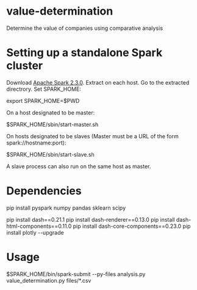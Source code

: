 # value-determination
Determine the value of companies using comparative analysis
# Setting up a standalone Spark cluster
Download [Apache Spark 2.3.0](https://spark.apache.org/downloads.html).
Extract on each host. Go to the extracted directrory.
Set SPARK\_HOME:

export SPARK_HOME=$PWD

On a host designated to be master:

$SPARK_HOME/sbin/start-master.sh

On hosts designated to be slaves
(Master must be a URL of the form spark://hostname:port):

$SPARK_HOME/sbin/start-slave.sh <master>

A slave process can also run on the same host as master.
# Dependencies

pip install pyspark numpy pandas sklearn scipy

pip install dash==0.21.1
pip install dash-renderer==0.13.0
pip install dash-html-components==0.11.0
pip install dash-core-components==0.23.0
pip install plotly --upgrade


# Usage

$SPARK_HOME/bin/spark-submit --py-files analysis.py value_determination.py files/*.csv

